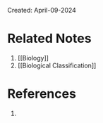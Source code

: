 Created: April-09-2024


# Related Notes

1. [[Biology]]
2. [[Biological Classification]]
# References

1. 